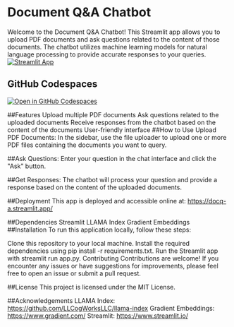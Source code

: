 # Document Q&A Chatbot
Welcome to the Document Q&A Chatbot! This Streamlit app allows you to upload PDF documents and ask questions related to the content of those documents. The chatbot utilizes machine learning models for natural language processing to provide accurate responses to your queries.
[![Streamlit App](https://static.streamlit.io/badges/streamlit_badge_black_white.svg)](https://app-starter-kit.streamlit.app/)

## GitHub Codespaces

[![Open in GitHub Codespaces](https://github.com/codespaces/badge.svg)](https://codespaces.new/streamlit/app-starter-kit?quickstart=1)

##Features
Upload multiple PDF documents
Ask questions related to the uploaded documents
Receive responses from the chatbot based on the content of the documents
User-friendly interface
##How to Use
Upload PDF Documents: In the sidebar, use the file uploader to upload one or more PDF files containing the documents you want to query.

##Ask Questions: Enter your question in the chat interface and click the "Ask" button.

##Get Responses: The chatbot will process your question and provide a response based on the content of the uploaded documents.

##Deployment
This app is deployed and accessible online at: https://docq-a.streamlit.app/

##Dependencies
Streamlit
LLAMA Index
Gradient Embeddings
##Installation
To run this application locally, follow these steps:

Clone this repository to your local machine.
Install the required dependencies using pip install -r requirements.txt.
Run the Streamlit app with streamlit run app.py.
Contributing
Contributions are welcome! If you encounter any issues or have suggestions for improvements, please feel free to open an issue or submit a pull request.

##License
This project is licensed under the MIT License.

##Acknowledgements
LLAMA Index: https://github.com/LLCogWorksLLC/llama-index
Gradient Embeddings: https://www.gradient.com/
Streamlit: https://www.streamlit.io/
